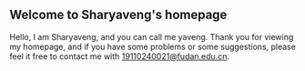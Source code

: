 ## Welcome to Sharyaveng's homepage

Hello, I am Sharyaveng, and you can call me yaveng. Thank you for viewing my homepage, and if you have some problems or some suggestions, please feel it free to contact me with 19110240021@fudan.edu.cn.

